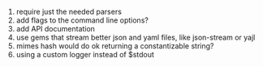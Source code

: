 1. require just the needed parsers
2. add flags to the command line options?
3. add API documentation
4. use gems that stream better json and yaml files, like json-stream or yajl
5. mimes hash would do ok returning a constantizable string?
6. using a custom logger instead of $stdout
